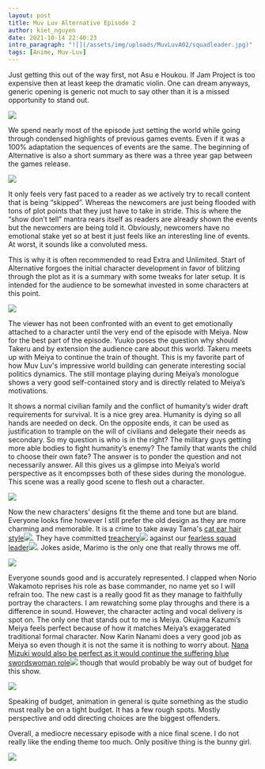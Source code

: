 ```yaml
---
layout: post
title: Muv Luv Alternative Episode 2
author: kiet_nguyen
date: 2021-10-14 22:40:23
intro_paragraph: "![](/assets/img/uploads/MuvLuvA02/squadleader.jpg)" 
tags: [Anime, Muv-Luv]
---
```

Just getting this out of the way first, not Asu e Houkou. If Jam Project is too expensive then at least keep the dramatic violin. One can dream anyways, generic opening is generic not much to say other than it is a missed opportunity to stand out.

![](/assets/img/uploads/MuvLuvA02/oglogo.jpg) 

We spend nearly most of the episode just setting the world while going through condensed highlights of previous games events. Even if it was a 100% adaptation the sequences of events are the same. The beginning of Alternative is also a short summary as there was a three year gap between the games release. 

![](/assets/img/uploads/MuvLuvA02/newneighbor.jpg) 

It only feels very fast paced to a reader as we actively try to recall content that is being “skipped”. Whereas the newcomers are just being flooded with tons of plot points that they just have to take in stride. This is where the “show don’t tell” mantra rears itself as readers are already shown the events but the newcomers are being told it. Obviously, newcomers have no emotional stake yet so at best it just feels like an interesting line of events. At worst, it sounds like a convoluted mess.

This is why it is often recommended to read Extra and Unlimited. Start of Alternative forgoes the initial character development in favor of blitzing through the plot as it is a summary with some tweaks for later setup. It is intended for the audience to be somewhat invested in some characters at this point.

![](/assets/img/uploads/MuvLuvA02/yuukothings.jpg) 

The viewer has not been confronted with an event to get emotionally attached to a character until the very end of the episode with Meiya. Now for the best part of the episode. Yuuko poses the question why should Takeru and by extension the audience care about this world. Takeru meets up with Meiya to continue the train of thought. This is my favorite part of how Muv Luv's impressive world building can generate interesting social politics dynamics. The still montage playing during Meiya’s monologue shows a very good self-contained story and is directly related to Meiya’s motivations. 

It shows a normal civilian family and the conflict of humanity’s wider draft requirements for survival. It is a nice grey area. Humanity is dying so all hands are needed on deck. On the opposite ends, it can be used as justification to trample on the will of civilians and delegate their needs as secondary. So my question is who is in the right? The military guys getting more able bodies to fight humanity’s enemy? The family that wants the child to choose their own fate? The answer is to ponder the question and not necessarily answer. All this gives us a glimpse into Meiya’s world perspective as it encompsses both of these sides during the monologue. This scene was a really good scene to flesh out a character.

![](/assets/img/uploads/MuvLuvA02/gimmeboi.jpg)

Now the new characters’ designs fit the theme and tone but are bland. Everyone looks fine however I still prefer the old design as they are more charming and memorable. It is a crime to take away Tama's <a class="tooltipImage" href="/assets/img/uploads/MuvLuvA02/nottama.jpg">cat ear hair style<span><img class="tooltip" src="/assets/img/uploads/MuvLuvA02/nottama.jpg"></span></a>. They have committed <a class="tooltipImage" href="/assets/img/uploads/MuvLuvA02/ogtama.jpg">treachery<span><img class="tooltip" src="/assets/img/uploads/MuvLuvA02/ogtama.jpg"></span></a> against our <a class="tooltipImage" href="/assets/img/uploads/MuvLuvA02/leader.jpg">fearless squad leader<span><img class="tooltip" src="/assets/img/uploads/MuvLuvA02/leader.jpg"></span></a>. Jokes aside, Marimo is the only one that really throws me off. 

![](/assets/img/uploads/MuvLuvA02/marimochan.jpg) 

Everyone sounds good and is accurately represented. I clapped when Norio Wakamoto reprises his role as base commander, no name yet so I will refrain too. The new cast is a really good fit as they manage to faithfully portray the characters. I am rewatching some play throughs and there is a difference in sound. However, the character acting and vocal delivery is spot on. The only one that stands out to me is Meiya. Okujima Kazumi’s Meiya feels perfect because of how it matches Meiya’s exaggerated traditional formal character. Now Karin Nanami does a very good job as Meiya so even though it is not the same it is nothing to worry about. <a class="tooltipImage" href="/assets/img/uploads/MuvLuvA02/notmeiya.jpg">Nana Mizuki would also be perfect as it would continue the suffering blue swordswoman role<span><img class="tooltip" src="/assets/img/uploads/MuvLuvA02/notmeiya.jpg"></span></a> though that would probably be way out of budget for this show.

![](/assets/img/uploads/MuvLuvA02/wakastare.jpg) 

Speaking of budget, animation in general is quite something as the studio must really be on a tight budget. It has a few rough spots. Mostly perspective and odd directing choices are the biggest offenders.

Overall, a mediocre necessary episode with a nice final scene. I do not really like the ending theme too much. Only positive thing is the bunny girl. 

![](/assets/img/uploads/MuvLuvA02/bunny.jpg)


